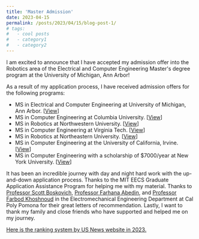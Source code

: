 ```yaml
---
title: 'Master Admission'
date: 2023-04-15
permalink: /posts/2023/04/15/blog-post-1/
# tags:
#   - cool posts
#   - category1
#   - category2
---
```


I am excited to announce that I have accepted my admission offer into the Robotics area of the Electrical and Computer Engineering Master's degree program at the University of Michigan, Ann Arbor!

As a result of my application process, I have received admission offers for the following programs: 
- MS in Electrical and Computer Engineering at University of Michigan, Ann Arbor. [[View](/images/umich.png)]
- MS in Computer Engineering at Columbia University. [[View](/images/columbia.jpeg)]
- MS in Robotics at Northwestern University. [[View](/images/northwestern.jpeg)]
- MS in Computer Engineering at Virginia Tech. [[View](/images/vt.jpeg)]
- MS in Robotics at Northeastern University. [[View](/images/northeastern.png)]
- MS in Computer Engineering at the University of California, Irvine. [[View](/images/uci.jpeg)]
- MS in Computer Engineering with a scholarship of $7000/year at New York University. [[View](/images/nyu.jpeg)]

It has been an incredible journey with day and night hard work with the up-and-down application process. Thanks to the MIT EECS Graduate Application Assistance Program for helping me with my material. Thanks to [Professor Scott Boskovich](https://www.linkedin.com/in/scott-boskovich-phd-aa55b91/), [Professor Farhana Abedin](https://www.linkedin.com/in/fabedin/), and [Professor Farbod Khoshnoud](https://sites.google.com/view/farbodk/home?authuser=0) in the Electromechanical Engineering Department at Cal Poly Pomona for their great letters of recommendation. Lastly, I want to thank my family and close friends who have supported and helped me on my journey. 

[Here is the ranking system by US News website in 2023.](https://www.usnews.com/best-graduate-schools/top-engineering-schools/eng-rankings)